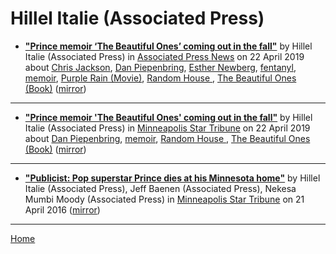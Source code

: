# Hillel Italie (Associated Press)

 - [**"Prince memoir ‘The Beautiful Ones’ coming out in the fall"**](https://www.apnews.com/0c8b1deaae3b4329905d848b284f044b) by Hillel Italie (Associated Press) in [Associated Press News](https://www.apnews.com/) on 22 April 2019 about [Chris Jackson](https://bjmdotnet.github.io/pr1nc3/topics/chris-jackson/), [Dan Piepenbring](https://bjmdotnet.github.io/pr1nc3/topics/dan-piepenbring/), [Esther Newberg](https://bjmdotnet.github.io/pr1nc3/topics/esther-newberg/), [fentanyl](https://bjmdotnet.github.io/pr1nc3/topics/fentanyl/), [memoir](https://bjmdotnet.github.io/pr1nc3/topics/memoir/), [Purple Rain (Movie)](https://bjmdotnet.github.io/pr1nc3/topics/movie/purple-rain/), [Random House ](https://bjmdotnet.github.io/pr1nc3/topics/random-house/), [The Beautiful Ones (Book)](https://bjmdotnet.github.io/pr1nc3/topics/book/the-beautiful-ones/) ([mirror](https://web.archive.org/web/*/https://www.apnews.com/0c8b1deaae3b4329905d848b284f044b))

----

 - [**"Prince memoir 'The Beautiful Ones' coming out in the fall"**](http://www.startribune.com/prince-memoir-the-beautiful-ones-coming-out-in-the-fall/508886482/) by Hillel Italie (Associated Press) in [Minneapolis Star Tribune](http://www.startribune.com/) on 22 April 2019 about [Dan Piepenbring](https://bjmdotnet.github.io/pr1nc3/topics/dan-piepenbring/), [memoir](https://bjmdotnet.github.io/pr1nc3/topics/memoir/), [Random House ](https://bjmdotnet.github.io/pr1nc3/topics/random-house/), [The Beautiful Ones (Book)](https://bjmdotnet.github.io/pr1nc3/topics/book/the-beautiful-ones/) ([mirror](https://web.archive.org/web/*/http://www.startribune.com/prince-memoir-the-beautiful-ones-coming-out-in-the-fall/508886482/))

----

 - [**"Publicist: Pop superstar Prince dies at his Minnesota home"**](http://www.startribune.com/publicist-pop-superstar-prince-dies-at-his-minnesota-home/376584031/) by Hillel Italie (Associated Press), Jeff Baenen (Associated Press), Nekesa Mumbi Moody (Associated Press) in [Minneapolis Star Tribune](http://www.startribune.com/) on 21 April 2016 ([mirror](https://web.archive.org/web/*/http://www.startribune.com/publicist-pop-superstar-prince-dies-at-his-minnesota-home/376584031/))

----

[Home](../)
